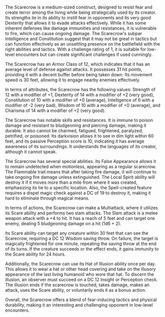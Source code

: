 The Scarecrow is a medium-sized construct, designed to resist fear and create terror among the living while being strategically used by its creator. Its strengths lie in its ability to instill fear in opponents and its very good Dexterity that allows it to evade attacks effectively. While it has some inherent defenses like damage immunities and resistances, it is vulnerable to fire, which can cause ongoing damage. The Scarecrow's subpar Intelligence and Constitution suggest that it may not be great in tactics but can function effectively as an unsettling presence on the battlefield with the right abilities and tactics. With a challenge rating of 1, it is suitable for low-level encounters but can create significant challenges if used cunningly.

The Scarecrow has an Armor Class of 12, which indicates that it has an average level of defense against attacks. It possesses 31 hit points, providing it with a decent buffer before being taken down. Its movement speed is 30 feet, allowing it to engage nearby enemies effectively.

In terms of attributes, the Scarecrow has the following values: Strength of 12 with a modifier of +1, Dexterity of 14 with a modifier of +2 (very good), Constitution of 10 with a modifier of +0 (average), Intelligence of 6 with a modifier of -2 (very bad), Wisdom of 10 with a modifier of +0 (average), and Charisma of 14 with a modifier of +2 (very good). 

The Scarecrow has notable skills and resistances. It is immune to poison damage and resistant to bludgeoning and piercing damage, making it durable. It also cannot be charmed, fatigued, frightened, paralyzed, petrified, or poisoned. Its darkvision allows it to see in dim light within 60 feet, and its passive Perception score is 10, indicating it has average awareness of its surroundings. It understands the languages of its creator, although it cannot speak.

The Scarecrow has several special abilities. Its False Appearance allows it to remain undetected when motionless, appearing as a regular scarecrow. The Flammable trait means that after taking fire damage, it will continue to take ongoing fire damage unless extinguished. The Local Spirit ability will destroy it if it moves more than a mile from where it was created, emphasizing its tie to a specific location. Also, the Spell-created feature requires a dispel magic check against a DC of 19 to destroy it, making it hard to eliminate through magical means.

In terms of actions, the Scarecrow can make a Multiattack, where it utilizes its Scare ability and performs two slam attacks. The Slam attack is a melee weapon attack with a +4 to hit. It has a reach of 5 feet and can target one enemy, dealing 5 bludgeoning damage on a hit (1d6 + 2). 

Its Scare ability can target any creature within 30 feet that can see the Scarecrow, requiring a DC 12 Wisdom saving throw. On failure, the target is magically frightened for one minute, repeating the saving throw at the end of its turns. If the creature succeeds or the effect ends, it gains immunity to the Scare ability for 24 hours.

Additionally, the Scarecrow can use its Hat of Illusion ability once per day. This allows it to wear a hat or other head covering and take on the illusory appearance of the last living humanoid who wore that hat. To discern the illusion, an observer must succeed on a DC 12 Insight or Perception check. The illusion ends if the scarecrow is touched, takes damage, makes an attack, uses the Scare ability, or voluntarily ends it as a bonus action. 

Overall, the Scarecrow offers a blend of fear-inducing tactics and physical durability, making it an interesting and challenging opponent in low-level encounters.